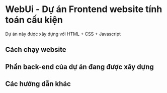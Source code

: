 # WebUi - Dự án Frontend website tính toán cấu kiện 

Dự án này được xây dựng với HTML + CSS + Javascript

## Cách chạy website


## Phần back-end của dự án đang được xây dựng


## Các hướng dẫn khác


